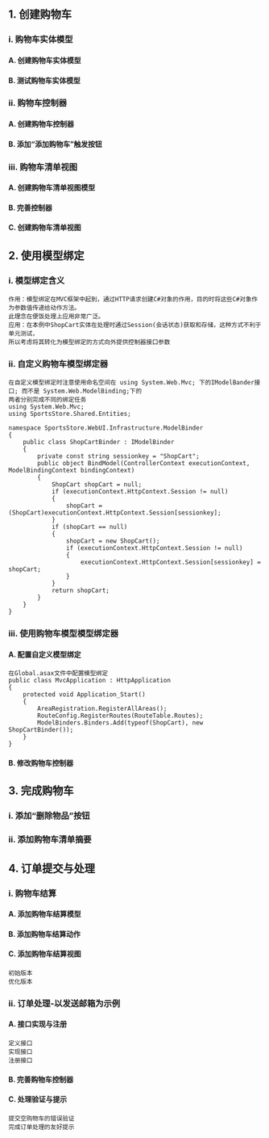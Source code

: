## 1. 创建购物车
### i. 购物车实体模型
#### A. 创建购物车实体模型
#### B. 测试购物车实体模型

### ii. 购物车控制器
#### A. 创建购物车控制器
#### B. 添加“添加购物车”触发按钮

### iii. 购物车清单视图
#### A. 创建购物车清单视图模型
#### B. 完善控制器
#### C. 创建购物车清单视图

## 2. 使用模型绑定
### i. 模型绑定含义
    作用：模型绑定在MVC框架中起到，通过HTTP请求创建C#对象的作用，目的时将这些C#对象作为参数值传递给动作方法。
    此理念在便饭处理上应用非常广泛。
    应用：在本例中ShopCart实体在处理时通过Session(会话状态)获取和存储，这种方式不利于单元测试，
    所以考虑将其转化为模型绑定的方式向外提供控制器接口参数

### ii. 自定义购物车模型绑定器
    在自定义模型绑定时注意使用命名空间在 using System.Web.Mvc; 下的IModelBander接口; 而不是 System.Web.ModelBinding;下的
    两者分别完成不同的绑定任务
    using System.Web.Mvc;
    using SportsStore.Shared.Entities;

    namespace SportsStore.WebUI.Infrastructure.ModelBinder
    {
        public class ShopCartBinder : IModelBinder
        {
            private const string sessionkey = "ShopCart";
            public object BindModel(ControllerContext executionContext, ModelBindingContext bindingContext)
            {
                ShopCart shopCart = null;
                if (executionContext.HttpContext.Session != null)
                {
                    shopCart = (ShopCart)executionContext.HttpContext.Session[sessionkey];
                }
                if (shopCart == null)
                {
                    shopCart = new ShopCart();
                    if (executionContext.HttpContext.Session != null)
                    {
                        executionContext.HttpContext.Session[sessionkey] = shopCart;
                    }
                }
                return shopCart;
            }
        }
    }

### iii. 使用购物车模型模型绑定器
#### A. 配置自定义模型绑定
    在Global.asax文件中配置模型绑定
    public class MvcApplication : HttpApplication
    {
        protected void Application_Start()
        {
            AreaRegistration.RegisterAllAreas();
            RouteConfig.RegisterRoutes(RouteTable.Routes);
            ModelBinders.Binders.Add(typeof(ShopCart), new ShopCartBinder());
        }
    }
#### B. 修改购物车控制器

## 3. 完成购物车
### i. 添加“删除物品”按钮

### ii. 添加购物车清单摘要

## 4. 订单提交与处理
### i. 购物车结算
#### A. 添加购物车结算模型
#### B. 添加购物车结算动作
#### C. 添加购物车结算视图
    初始版本
    优化版本

### ii. 订单处理-以发送邮箱为示例
#### A. 接口实现与注册
    定义接口
    实现接口
    注册接口
#### B. 完善购物车控制器
#### C. 处理验证与提示
    提交空购物车的错误验证
    完成订单处理的友好提示